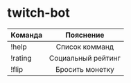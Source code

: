 # twitch-bot

| Команда     | Пояснение           |
| ----------- |:-------------------:|
| !help       | Список комманд      |
| !rating     | Социальный рейтинг  |
| !flip       | Бросить монетку     |